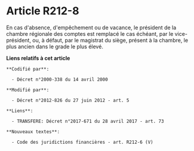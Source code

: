 # Article R212-8

En cas d'absence, d'empêchement ou de vacance, le président de la chambre régionale des comptes est remplacé le cas échéant,
par le vice-président, ou, à défaut, par le magistrat du siège, présent à la chambre, le plus ancien dans le grade le plus
élevé.

**Liens relatifs à cet article**

	**Codifié par**:

	  - Décret n°2000-338 du 14 avril 2000

	**Modifié par**:

	  - Décret n°2012-826 du 27 juin 2012 - art. 5

	**Liens**:

	  - TRANSFERE: Décret n°2017-671 du 28 avril 2017 - art. 73

	**Nouveaux textes**:

	  - Code des juridictions financières - art. R212-6 (V)
